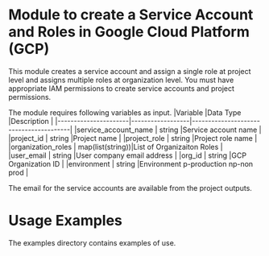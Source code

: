 # Module to create a Service Account and Roles in Google Cloud Platform (GCP)
This module creates a service account and assign a single role at project level and assigns multiple roles at organization level. You must have appropriate IAM permissions to create service accounts and project permissions.

The module requires following variables as input.
|Variable              |Data Type         |Description                             |
|----------------------|------------------|----------------------------------------|
|service_account_name  | string           |Service account name                    |
|project_id            | string           |Project name                            |
|project_role          | string           |Project role name                       |
|organization_roles    | map(list(string))|List of Organizaiton Roles              |
|user_email            | string           |User company email address              |
|org_id                | string           |GCP Organization ID                     |
|environment           | string           |Environment p-production np-non prod    |

The email for the service accounts are available from the project outputs.

# Usage Examples
The examples directory contains examples of use. 



